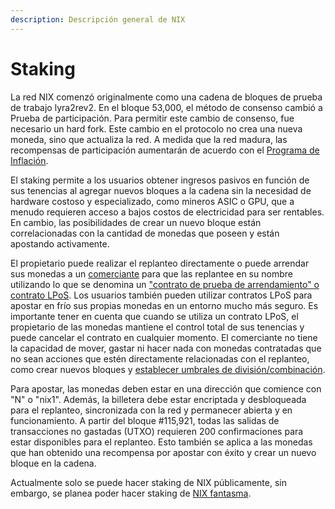 ```yaml
---
description: Descripción general de NIX
---
```


# Staking

La red NIX comenzó originalmente como una cadena de bloques de prueba de trabajo lyra2rev2. En el bloque 53,000, el método de consenso cambió a Prueba de participación. Para permitir este cambio de consenso, fue necesario un hard fork. Este cambio en el protocolo no crea una nueva moneda, sino que actualiza la red. A medida que la red madura, las recompensas de participación aumentarán de acuerdo con el [Programa de Inflación](https://wiki.nixplatform.io/home/v/espanol/getting-started/network-and-coin-specs#inflation-schedule).

El staking permite a los usuarios obtener ingresos pasivos en función de sus tenencias al agregar nuevos bloques a la cadena sin la necesidad de hardware costoso y especializado, como mineros ASIC o GPU, que a menudo requieren acceso a bajos costos de electricidad para ser rentables. En cambio, las posibilidades de crear un nuevo bloque están correlacionadas con la cantidad de monedas que poseen y están apostando activamente.

El propietario puede realizar el replanteo directamente o puede arrendar sus monedas a un [comerciante](https://nixplatform.io/marketplace) para que las replantee en su nombre utilizando lo que se denomina un ["contrato de prueba de arrendamiento" o contrato LPoS](https://wiki.nixplatform.io/home/v/espanol/wallet-functionality/staking/lpos-client). Los usuarios también pueden utilizar contratos LPoS para apostar en frío sus propias monedas en un entorno mucho más seguro. Es importante tener en cuenta que cuando se utiliza un contrato LPoS, el propietario de las monedas mantiene el control total de sus tenencias y puede cancelar el contrato en cualquier momento. El comerciante no tiene la capacidad de mover, gastar ni hacer nada con monedas contratadas que no sean acciones que estén directamente relacionadas con el replanteo, como crear nuevos bloques y [establecer umbrales de división/combinación](https://wiki.nixplatform.io/home/v/espanol/advanced-wallet-functions/command-line-options#wallet-staking-options).

Para apostar, las monedas deben estar en una dirección que comience con "N" o "nix1". Además, la billetera debe estar encriptada y desbloqueada para el replanteo, sincronizada con la red y permanecer abierta y en funcionamiento. A partir del bloque \#115,921, todas las salidas de transacciones no gastadas \(UTXO\) requieren 200 confirmaciones para estar disponibles para el replanteo. Esto también se aplica a las monedas que han obtenido una recompensa por apostar con éxito y crear un nuevo bloque en la cadena.

Actualmente solo se puede hacer staking de NIX públicamente, sin embargo, se planea poder hacer staking de [NIX fantasma](https://wiki.nixplatform.io/home/v/espanol/wallet-functionality/ghost-vault).



